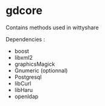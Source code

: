 gdcore
======
Contains methods used in wittyshare

Dependencies : 

- boost
- libxml2
- graphicsMagick
- Gnumeric (optionnal)
- Postgresql
- libCurl
- libHaru
- openldap
